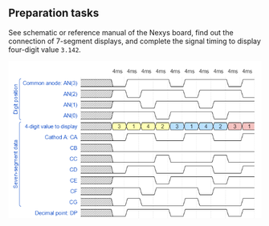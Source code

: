 ## Preparation tasks

See schematic or reference manual of the Nexys board, find out the connection of 7-segment displays, and complete the signal timing to display four-digit value `3.142`.

![preapration](Images/wavedrom.png)